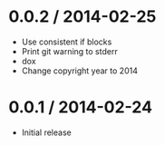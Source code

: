 
0.0.2 / 2014-02-25
==================

 * Use consistent if blocks
 * Print git warning to stderr
 * dox
 * Change copyright year to 2014

0.0.1 / 2014-02-24 
==================

 * Initial release
